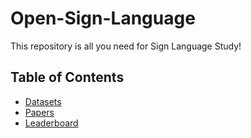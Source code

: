 # Open-Sign-Language
This repository is all you need for Sign Language Study!

## Table of Contents
- [Datasets](#datasets)
- [Papers](#papers)
- [Leaderboard](#leaderboard)
